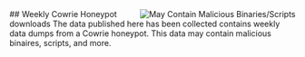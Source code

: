 <a href ="https://github.com/MNFaust/Cowrie-dl">
  <img src="http://i.imgur.com/cUy4Rtt.png"
    title="May Contain Malicious Binaries/Scripts" align="right" />
    </a>
## Weekly Cowrie Honeypot downloads
The data published here has been collected contains weekly data dumps from a Cowrie honeypot. This data may contain malicious binaires, scripts, and more.

